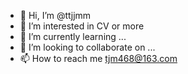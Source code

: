 - 👋 Hi, I’m @ttjjmm
- 👀 I’m interested in CV or more
- 🌱 I’m currently learning ...
- 💞️ I’m looking to collaborate on ...
- 📫 How to reach me tjm468@163.com

<!---
ttjjmm/ttjjmm is a ✨ special ✨ repository because its `README.md` (this file) appears on your GitHub profile.
You can click the Preview link to take a look at your changes.
--->
